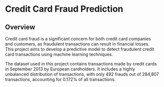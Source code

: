 # Credit Card Fraud Prediction

## Overview
Credit card fraud is a significant concern for both credit card companies and customers, as fraudulent transactions can result in financial losses. This project aims to develop a predictive model to detect fraudulent credit card transactions using machine learning techniques.

The dataset used in this project contains transactions made by credit cards in September 2013 by European cardholders. It includes a highly unbalanced distribution of transactions, with only 492 frauds out of 284,807 transactions, accounting for 0.172% of all transactions.
